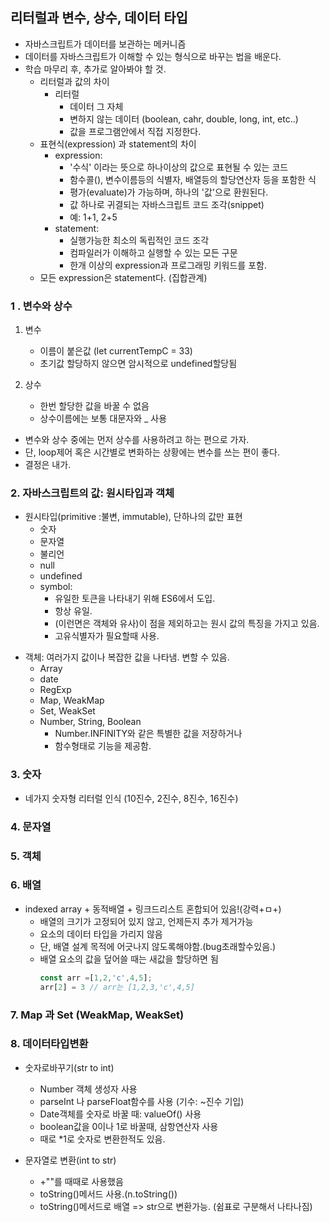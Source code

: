 ## 리터럴과 변수, 상수, 데이터 타입

- 자바스크립트가 데이터를 보관하는 메커니즘
- 데이터를 자바스크립트가 이해할 수 있는 형식으로 바꾸는 법을 배운다.
- 학습 마무리 후, 추가로 알아봐야 할 것.
  - 리터럴과 값의 차이
    - 리터럴
      - 데이터 그 자체
      - 변하지 않는 데이터 (boolean, cahr, double, long, int, etc..)
      - 값을 프로그램안에서 직접 지정한다.
  - 표현식(expression) 과 statement의 차이
    - expression:
      - '수식' 이라는 뜻으로 하나이상의 값으로 표현될 수 있는 코드
      - 함수콜(), 변수이름등의 식별자, 배열등의 할당연산자 등을 포함한 식
      - 평가(evaluate)가 가능하며, 하나의 '값'으로 환원된다.
      - 값 하나로 귀결되는 자바스크립트 코드 조각(snippet)
      - 예: 1+1, 2+5
    - statement:
      - 실행가능한 최소의 독립적인 코드 조각
      - 컴파일러가 이해하고 실행할 수 있는 모든 구문
      - 한개 이상의 expression과 프로그래밍 키워드를 포함.
  - 모든 expression은 statement다. (집합관계)

### 1 . 변수와 상수

1. 변수

   - 이름이 붙은값 (let currentTempC = 33)
   - 초기값 할당하지 않으면 암시적으로 undefined할당됨

2. 상수
   - 한번 할당한 값을 바꿀 수 없음
   - 상수이름에는 보통 대문자와 \_ 사용

- 변수와 상수 중에는 먼저 상수를 사용하려고 하는 편으로 가자.
- 단, loop제어 혹은 시간별로 변화하는 상황에는 변수를 쓰는 편이 좋다.
- 결정은 내가.

### 2. 자바스크립트의 값: 원시타입과 객체

- 원시타입(primitive :불변, immutable), 단하나의 값만 표현
  - 숫자
  - 문자열
  - 불리언
  - null
  - undefined
  - symbol:
    - 유일한 토큰을 나타내기 위해 ES6에서 도입.
    - 항상 유일.
    - (이런면은 객체와 유사)이 점을 제외하고는 원시 값의 특징을 가지고 있음.
    - 고유식별자가 필요할때 사용.

* 객체: 여러가지 값이나 복잡한 값을 나타냄. 변할 수 있음.
  - Array
  - date
  - RegExp
  - Map, WeakMap
  - Set, WeakSet
  - Number, String, Boolean
    - Number.INFINITY와 같은 특별한 값을 저장하거나
    - 함수형태로 기능을 제공함.

### 3. 숫자

- 네가지 숫자형 리터럴 인식 (10진수, 2진수, 8진수, 16진수)

### 4. 문자열

### 5. 객체

### 6. 배열

- indexed array + 동적배열 + 링크드리스트 혼합되어 있음!(강력+ㅁ+)
  - 배열의 크기가 고정되어 있지 않고, 언제든지 추가 제거가능
  - 요소의 데이터 타입을 가리지 않음
  - 단, 배열 설계 목적에 어긋나지 않도록해야함.(bug초래할수있음.)
  - 배열 요소의 값을 덮어쓸 때는 새값을 할당하면 됨
    ```javaScript
    const arr =[1,2,'c',4,5];
    arr[2] = 3 // arr는 [1,2,3,'c',4,5]
    ```

### 7. Map 과 Set (WeakMap, WeakSet)

### 8. 데이터타입변환

- 숫자로바꾸기(str to int)

  - Number 객체 생성자 사용
  - parseInt 나 parseFloat함수를 사용 (기수: ~진수 기입)
  - Date객체를 숫자로 바꿀 때: valueOf() 사용
  - boolean값을 0이나 1로 바꿀때, 삼항연산자 사용
  - 때로 \*1로 숫자로 변환한적도 있음.

- 문자열로 변환(int to str)
  - +""를 때때로 사용했음
  - toString()메서드 사용.(n.toString())
  - toString()메서드로 배열 => str으로 변환가능. (쉼표로 구분해서 나타나짐)
